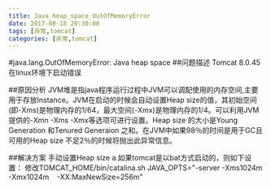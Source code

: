 ```yaml
---
title: Java_heap_space_OutOfMemoryError
date: 2017-08-18 20:30:00
tags: [异常,tomcat]
categories: [异常,tomcat]
---
```

#java.lang.OutOfMemoryError: Java heap space
##问题描述
Tomcat 8.0.45在linux环境下启动错误

##原因分析
JVM堆是指java程序运行过程中JVM可以调配使用的内存空间,主要用于存放Instance。JVM在启动的时候会自动设置Heap size的值，其初始空间(即-Xms)是物理内存的1/64，最大空间(-Xmx)是物理内存的1/4。可以利用JVM提供的-Xmn -Xms -Xmx等选项可进行设置。Heap size 的大小是Young Generation 和Tenured Generaion 之和。在JVM中如果98％的时间是用于GC且可用的Heap size 不足2％的时候将抛出此异常信息。

##解决方案
手动设置Heap size
a.如果tomcat是以bat方式启动的，则如下设置：
修改TOMCAT_HOME/bin/catalina.sh
JAVA_OPTS="-server -Xms1024m -Xmx1024m    -XX:MaxNewSize=256m"